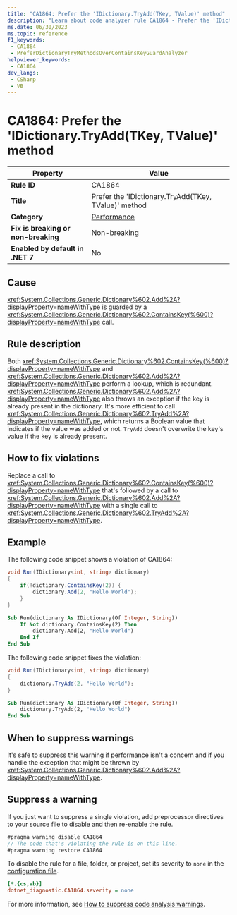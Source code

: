```yaml
---
title: "CA1864: Prefer the 'IDictionary.TryAdd(TKey, TValue)' method"
description: "Learn about code analyzer rule CA1864 - Prefer the 'IDictionary.TryAdd(TKey, TValue)' method"
ms.date: 06/30/2023
ms.topic: reference
f1_keywords:
 - CA1864
 - PreferDictionaryTryMethodsOverContainsKeyGuardAnalyzer
helpviewer_keywords:
 - CA1864
dev_langs:
 - CSharp
 - VB
---
```


# CA1864: Prefer the 'IDictionary.TryAdd(TKey, TValue)' method

| Property                            | Value                                                |
|-------------------------------------|------------------------------------------------------|
| **Rule ID**                         | CA1864                                               |
| **Title**                           | Prefer the 'IDictionary.TryAdd(TKey, TValue)' method |
| **Category**                        | [Performance](performance-warnings.md)               |
| **Fix is breaking or non-breaking** | Non-breaking                                         |
| **Enabled by default in .NET 7**    | No                                                   |

## Cause

<xref:System.Collections.Generic.Dictionary%602.Add%2A?displayProperty=nameWithType> is guarded by a <xref:System.Collections.Generic.Dictionary%602.ContainsKey(%600)?displayProperty=nameWithType> call.

## Rule description

Both <xref:System.Collections.Generic.Dictionary%602.ContainsKey(%600)?displayProperty=nameWithType> and <xref:System.Collections.Generic.Dictionary%602.Add%2A?displayProperty=nameWithType> perform a lookup, which is redundant. <xref:System.Collections.Generic.Dictionary%602.Add%2A?displayProperty=nameWithType> also throws an exception if the key is already present in the dictionary. It's more efficient to call <xref:System.Collections.Generic.Dictionary%602.TryAdd%2A?displayProperty=nameWithType>, which returns a Boolean value that indicates if the value was added or not. `TryAdd` doesn't overwrite the key's value if the key is already present.

## How to fix violations

Replace a call to <xref:System.Collections.Generic.Dictionary%602.ContainsKey(%600)?displayProperty=nameWithType> that's followed by a call to <xref:System.Collections.Generic.Dictionary%602.Add%2A?displayProperty=nameWithType> with a single call to <xref:System.Collections.Generic.Dictionary%602.TryAdd%2A?displayProperty=nameWithType>.

## Example

The following code snippet shows a violation of CA1864:

```csharp
void Run(IDictionary<int, string> dictionary)
{
    if(!dictionary.ContainsKey(2)) {
        dictionary.Add(2, "Hello World");
    }
}
```

```vb
Sub Run(dictionary As IDictionary(Of Integer, String))
    If Not dictionary.ContainsKey(2) Then
        dictionary.Add(2, "Hello World")
    End If
End Sub
```

The following code snippet fixes the violation:

```csharp
void Run(IDictionary<int, string> dictionary)
{
    dictionary.TryAdd(2, "Hello World");
}
```

```vb
Sub Run(dictionary As IDictionary(Of Integer, String))
    dictionary.TryAdd(2, "Hello World")
End Sub
```

## When to suppress warnings

It's safe to suppress this warning if performance isn't a concern and if you handle the exception that might be thrown by <xref:System.Collections.Generic.Dictionary%602.Add%2A?displayProperty=nameWithType>.

## Suppress a warning

If you just want to suppress a single violation, add preprocessor directives to your source file to disable and then re-enable the rule.

```csharp
#pragma warning disable CA1864
// The code that's violating the rule is on this line.
#pragma warning restore CA1864
```

To disable the rule for a file, folder, or project, set its severity to `none` in the [configuration file](../configuration-files.md).

```ini
[*.{cs,vb}]
dotnet_diagnostic.CA1864.severity = none
```

For more information, see [How to suppress code analysis warnings](../suppress-warnings.md).
